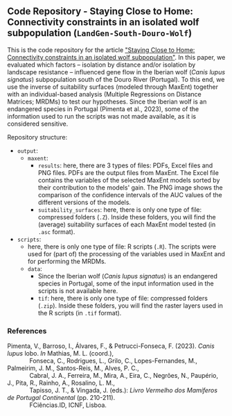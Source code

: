 
## Code Repository - Staying Close to Home: Connectivity constraints in an isolated wolf subpopulation (`LandGen-South-Douro-Wolf`)

This is the code repository for the article ["Staying Close to Home: Connectivity constraints in an isolated wolf subpopulation"](). In this paper, we evaluated which factors – isolation by distance and/or isolation by landscape resistance – influenced gene flow in the Iberian wolf (*Canis lupus signatus*) subpopulation south of the Douro River (Portugal). To this end, we use the inverse of suitability surfaces (modeled through MaxEnt) together with an individual-based analysis (Multiple Regressions on Distance Matrices; MRDMs) to test our hypotheses. Since the Iberian wolf is an endangered species in Portugal (Pimenta et al., 2023), some of the information used to run the scripts was not made available, as it is considered sensitive.

Repository structure:

+ `output`:
  + `maxent`:
    + `results`: here, there are 3 types of files: PDFs, Excel files and PNG files. PDFs are the output files from MaxEnt. The Excel file contains the variables of the selected MaxEnt models sorted by their contribution to the models' gain. The PNG image shows the comparison of the confidence intervals of the AUC values ​​of the different versions of the models.
    + `suitability_surfaces`: here, there is only one type of file: compressed folders (```.Z```). Inside these folders, you will find the (average) suitability surfaces of each MaxEnt model tested (in ```.asc``` format).
+ `scripts`:
  + here, there is only one type of file: R scripts (```.R```). The scripts were used for (part of) the processing of the variables used in MaxEnt and for performing the MRDMs.
  + `data`:
    + Since the Iberian wolf (*Canis lupus signatus*) is an endangered species in Portugal, some of the input information used in the scripts is not available here.
    + `tif`: here, there is only one type of file: compressed folders (```.zip```). Inside these folders, you will find the raster layers used in the R scripts (in ```.tif``` format).

### References 

Pimenta, V., Barroso, I., Álvares, F., & Petrucci-Fonseca, F. (2023). *Canis lupus* lobo. *In* Mathias, M. L. (coord.), <br> 
&nbsp;&nbsp;&nbsp;&nbsp;&nbsp;&nbsp;&nbsp;&nbsp;&nbsp;&nbsp;&nbsp;
&nbsp;Fonseca, C., Rodrigues, L., Grilo, C., Lopes-Fernandes, M., Palmeirim, J. M., Santos-Reis, M., Alves, P. C., <br> 
&nbsp;&nbsp;&nbsp;&nbsp;&nbsp;&nbsp;&nbsp;&nbsp;&nbsp;&nbsp;&nbsp;
&nbsp;Cabral, J. A., Ferreira, M., Mira, A., Eira, C., Negrões, N., Paupério, J., Pita, R., Rainho, A., Rosalino, L. M., <br> 
&nbsp;&nbsp;&nbsp;&nbsp;&nbsp;&nbsp;&nbsp;&nbsp;&nbsp;&nbsp;&nbsp;
&nbsp;Tapisso, J. T., & Vingada, J. (eds.): *Livro Vermelho dos Mamíferos de Portugal Continental* (pp. 210-211). <br> 
&nbsp;&nbsp;&nbsp;&nbsp;&nbsp;&nbsp;&nbsp;&nbsp;&nbsp;&nbsp;&nbsp;
&nbsp;FCiências.ID, ICNF, Lisboa.
